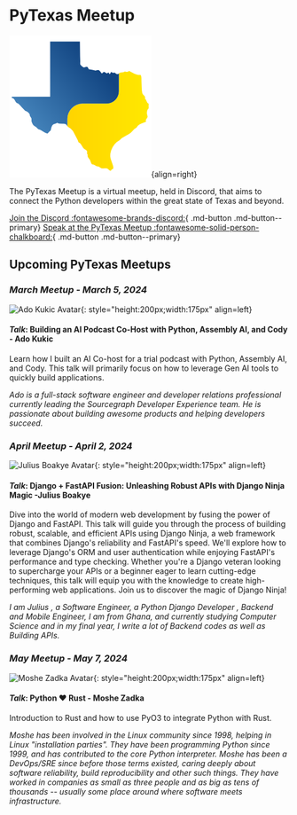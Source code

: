 # PyTexas Meetup


![PyTexas Logo](assets/images/pytexas-logo.png){align=right}

The PyTexas Meetup is a virtual meetup, held in Discord, that aims to 
connect the Python developers within the great state
of Texas and beyond. 

[Join the Discord :fontawesome-brands-discord:](https://discord.gg/jNPAbcNukj){ .md-button .md-button--primary}
[Speak at the PyTexas Meetup :fontawesome-solid-person-chalkboard:](https://forms.gle/a9WrW7wJSkPCCG437){ .md-button .md-button--primary}

## Upcoming PyTexas Meetups


### _March Meetup - March 5, 2024_
![Ado Kukic Avatar](https://pbs.twimg.com/profile_images/1438992084413730817/uvvipF4M_400x400.jpg){: style="height:200px;width:175px" align=left}

#### _Talk_: Building an AI Podcast Co-Host with Python, Assembly AI, and Cody - Ado Kukic

Learn how I built an AI Co-host for a trial podcast with Python, Assembly AI, and Cody. This talk will primarily focus on how to leverage Gen AI tools to quickly build applications.

_Ado is a full-stack software engineer and developer relations professional currently leading the Sourcegraph Developer Experience team. He is passionate about building awesome products and helping developers succeed._

### _April Meetup - April 2, 2024_
![Julius Boakye Avatar](https://avatars.githubusercontent.com/u/66005635?v=4){: style="height:200px;width:175px" align=left}

#### _Talk_: Django + FastAPI Fusion: Unleashing Robust APIs with Django Ninja Magic -Julius Boakye

Dive into the world of modern web development by fusing the power of Django and FastAPI. This talk will guide you through the process of building robust, scalable, and efficient APIs using Django Ninja, a web framework that combines Django's reliability and FastAPI's speed. We'll explore how to leverage Django's ORM and user authentication while enjoying FastAPI's performance and type checking. Whether you're a Django veteran looking to supercharge your APIs or a beginner eager to learn cutting-edge techniques, this talk will equip you with the knowledge to create high-performing web applications. Join us to discover the magic of Django Ninja!

_I am Julius , a Software Engineer, a Python Django Developer , Backend and Mobile Engineer, I am from Ghana, and currently studying Computer Science and in my final year, I write a lot of Backend codes as well as Building APIs._

### _May Meetup - May 7, 2024_
![Moshe Zadka Avatar](https://github.com/moshez.png){: style="height:200px;width:175px" align=left}

#### _Talk_:  Python :heart: Rust - Moshe Zadka

Introduction to Rust and how to use PyO3 to integrate Python with Rust.

_Moshe has been involved in the Linux community since 1998, helping in Linux "installation parties". They have been programming Python since 1999, and has contributed to the core Python interpreter. Moshe has been a DevOps/SRE since before those terms existed, caring deeply about software reliability, build reproducibility and other such things. They have worked in companies as small as three people and as big as tens of thousands -- usually some place around where software meets infrastructure._
